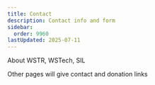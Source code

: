 ```yaml
---
title: Contact
description: Contact info and form
sidebar:
  order: 9960
lastUpdated: 2025-07-11
---
```


About WSTR, WSTech, SIL

Other pages will give contact and donation links
